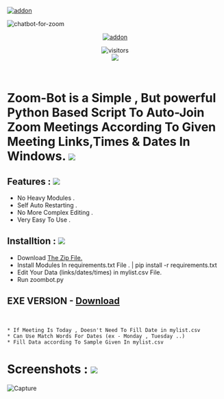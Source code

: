 <a href="https://github.com/isuruwa"><img title="addon" src="https://img.shields.io/badge/isuruwa-ZOOM--BOT-brightgreen?style=for-the-badge&logo=appveyor"></a>
<br>
<p align="center">
  
![chatbot-for-zoom](https://user-images.githubusercontent.com/72663288/126367583-cc97c15e-055b-4cf3-9084-7a88ab8faaf4.png)

<p align="center">
<a href="https://github.com/isuruwa"><img title="addon" src="https://img.shields.io/badge/DEVILMASTER-ZOOM--BOT-blueviolet?style=for-the-badge&logo=appveyor"></a>
<p align="center">
<img align="center" alt="visitors" src="https://visitor-badge.glitch.me/badge?page_id=isuruwazoombot" />
<br>
<a href="https://hits.seeyoufarm.com"><img src="https://hits.seeyoufarm.com/api/count/incr/badge.svg?url=https%3A%2F%2Fgithub.com%2Fisuruwa&count_bg=%2379C83D&title_bg=%23555555&icon=&icon_color=%23E7E7E7&title=hits&edge_flat=false"/></a>
</p>
<br>

# Zoom-Bot is a Simple , But powerful Python Based Script To Auto-Join Zoom Meetings According To Given Meeting Links,Times & Dates In Windows. <img src="https://img.icons8.com/cute-clipart/50/000000/double-tick.png">

## Features : <img src="https://img.icons8.com/color/48/000000/zoom.png"/>

* No Heavy Modules .
* Self Auto Restarting .
* No More Complex Editing .
* Very Easy To Use .

## Installtion : <img src="https://img.icons8.com/color/48/000000/zoom.png"/>

* Download <a href="https://github.com/isuruwa/ZOOM-BOT/archive/refs/heads/main.zip">  The Zip File. </a>
* Install Modules In requirements.txt File . | pip install -r requirements.txt
* Edit Your Data (links/dates/times) in mylist.csv File.
* Run zoombot.py

## EXE VERSION - <a href="https://github.com/isuruwa/ZOOM-BOT/archive/refs/tags/ZOOM-BOT.zip"> Download </a>

<br>


``` 
* If Meeting Is Today , Doesn't Need To Fill Date in mylist.csv
* Can Use Match Words For Dates (ex - Monday , Tuesday ..)
* Fill Data according To Sample Given In mylist.csv 

```

# Screenshots : <img src="https://img.icons8.com/color/48/000000/zoom.png"/>

![Capture](https://user-images.githubusercontent.com/72663288/126372561-95dbf9bf-28a2-49fe-93b3-e65a81d1db4a.PNG)
